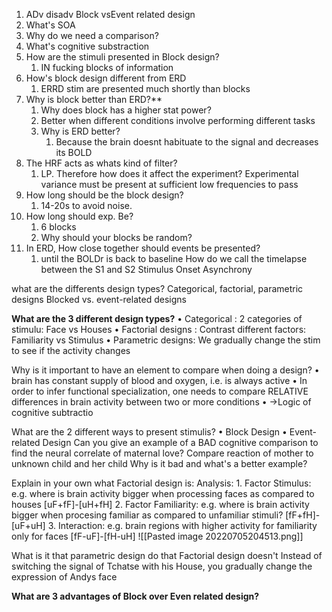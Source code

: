 1. ADv disadv Block vsEvent related design
2. What's SOA
3. Why do we need a comparison?
4. What's cognitive substraction
5. How are the stimuli presented in Block design?
	1. IN fucking blocks of information
6. How's block design different from ERD
	1. ERRD stim are presented much shortly than blocks
7. Why is block better than ERD?**
	1. Why does block has a higher stat power?
	2. Better when different conditions involve performing different tasks
	3. Why is ERD better?
		1. Because the brain doesnt habituate to the signal and decreases its BOLD
8. The HRF acts as whats kind of filter?
	1. LP. Therefore how does it affect the experiment?
		Experimental variance must be present at sufficient low frequencies to pass
9. How long should be the block design?
	1. 14-20s to avoid noise. 
10. How long should exp. Be?
	1. 6 blocks
	2. Why should your blocks be random?
11. In ERD, How close together should events be presented?
	1. until the BOLDr is back to baseline
How do we call the timelapse between the S1 and S2
	Stimulus Onset Asynchrony

what are the differents design types?
	Categorical, factorial, parametric designs
	 Blocked vs. event-related designs

**What are the 3 different design types?**
	• Categorical : 2 categories of stimulu: Face vs Houses
	• Factorial designs : Contrast different factors: Familiarity vs Stimulus
	• Parametric designs: We gradually change the stim to see if the activity changes


Why is it important to have an element to compare when doing a design?
	• brain has constant supply of blood and oxygen, i.e. is always active
	• In order to infer functional specialization, one needs to compare RELATIVE differences in brain activity between two or more conditions 
	• ->Logic of cognitive subtractio

What are the 2 different ways to present stimulis?
	• Block Design 
	• Event-related Design
Can you give an example of a BAD cognitive comparison to find the neural correlate of maternal love?
	Compare reaction of mother to unknown child and her child
Why is it bad and what's a better example?


Explain in your own what Factorial design is:
	Analysis:
	 1. Factor Stimulus: e.g. where is brain activity bigger when processing faces as compared to houses [uF+fF]-[uH+fH] 
	2. Factor Familiarity: e.g. where is brain activity bigger when procesing familiar as compared to unfamiliar stimuli? [fF+fH]- [uF+uH] 
	3. Interaction: e.g. brain regions with higher activity for familiarity only for faces [fF-uF]-[fH-uH]
		![[Pasted image 20220705204513.png]]

What is it that parametric design do that Factorial design doesn't
	 Instead of switching the signal of Tchatse with his House, you gradually change the expression of Andys face



**What are 3 advantages of Block over Even related design?**
